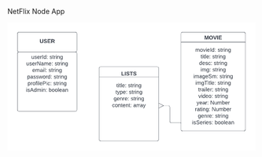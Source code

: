 NetFlix Node App

<img src="./images/Netflix_ERD.png" />
<!-- [!image]('/images/Netflix ERD.png') -->